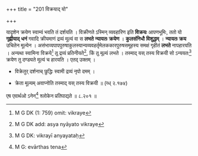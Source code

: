 +++
title = "201 विक्रयाद् यो"

+++


यादृशेन क्रयेण स्वाम्यं भवति तं दर्शयति । विक्रीणते ऽस्मिन् व्यवहारिण इति **विक्रयः** आपणभूमिः, ततो यो **गृह्णीयाद्** **धनं** गवादि क्रीयमाणं द्रव्यं मूल्यं वा स **लभते** **न्यायतः** **क्रयेण** । **कुलसंनिधौ** **विशुद्धम्** । **न्यायतः क्रय** उचितेन मूल्येन । असंभाव्यपापपुरुषाकुलस्यान्यव्यवहर्तृमेलककारपुरुषसमूहस्य समक्षं गृहीतं **लभते** नापहारयति । अन्यथा स्वामिना विक्रये[^१] तु द्रव्यं प्रतिनीयते[^२], किं तु मूल्यं लभते । तस्माद् यस् तस्य विक्रयी सो ऽन्ययतः[^३] क्रयेण तु दण्ड्यते मूल्यं च हारयति । एतद् उक्तम् ।


[^३]:
     M G DK: vikrayī anyayataḥ


[^२]:
     M G DK add: asya nyāyato vikraye


[^१]:
     M G DK (1: 759) omit: vikraye

- विक्रेतुर् दर्शनाच् छुद्धिः स्वामी द्रव्यं नृपो दमम् ।

- क्रेता मूल्यम् अवाप्नोति तस्माद् यस् तस्य विक्रयी ॥ (य्ध् २.१७४)

एष एवार्थओ ऽनेन[^४] श्लोकेन प्रतिपाद्यते ॥ ८.२०१ ॥


[^४]:
     M G: evārthas tena